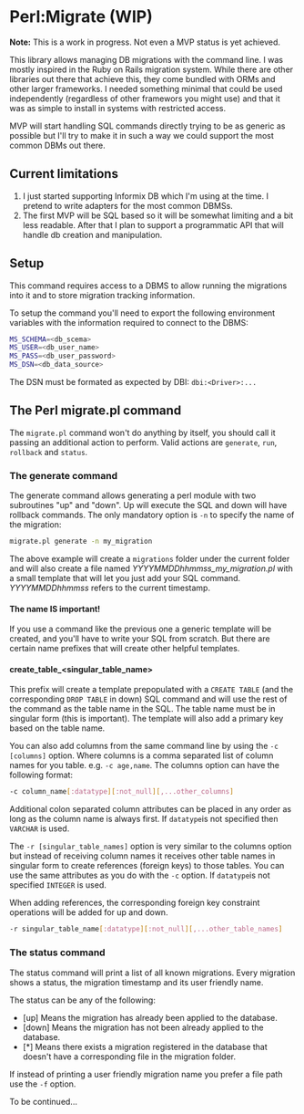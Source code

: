 # Perl:Migrate (WIP)
**Note:** This is a work in progress. Not even a MVP status is yet achieved.

This library allows managing DB migrations with the command line. I was mostly inspired in
the Ruby on Rails migration system. While there are other libraries out there that achieve this, they
come bundled with ORMs and other larger frameworks. I needed something minimal that could be used
independently (regardless of other framewors you might use) and that it was as simple to install
in systems with restricted access.

MVP will start handling SQL commands directly trying to be as generic as possible but I'll try to
make it in such a way we could support the most common DBMs out there.

## Current limitations
1. I just started supporting Informix DB which I'm using at the time. I pretend to write adapters for
   the most common DBMSs.
2. The first MVP will be SQL based so it will be somewhat limiting and a bit less readable. After that I
   plan to support a programmatic API that will handle db creation and manipulation.

## Setup
This command requires access to a DBMS to allow running the migrations into it and to store migration
tracking information.

To setup the command you'll need to export the following environment variables with the information
required to connect to the DBMS:

```bash
MS_SCHEMA=<db_scema>
MS_USER=<db_user_name>
MS_PASS=<db_user_password>
MS_DSN=<db_data_source>
```

The DSN must be formated as expected by DBI: `dbi:<Driver>:...`

## The Perl migrate.pl command
The `migrate.pl` command won't do anything by itself, you should call it passing an additional action to perform.
Valid actions are `generate`, `run`, `rollback` and `status`.

### The generate command
The generate command allows generating a perl module with two subroutines "up" and "down". Up will
execute the SQL and down will have rollback commands. The only mandatory option is `-n` to specify the
name of the migration:

```bash
migrate.pl generate -n my_migration
```

The above example will create a `migrations` folder under the current folder and will also create a file
named *YYYYMMDDhhmmss_my_migration.pl* with a small template that will let you just add your SQL command.
*YYYYMMDDhhmmss* refers to the current timestamp.

#### The name IS important!
If you use a command like the previous one a generic template will be created, and you'll have to
write your SQL from scratch. But there are certain name prefixes that will create other helpful templates.

#### create_table_<singular_table_name>
This prefix will create a template prepopulated with a `CREATE TABLE` (and the corresponding `DROP TABLE` in down)
SQL command and will use the rest of the command as the table name in the SQL. The table name must be in singular
form (this is important). The template will also add a primary key based on the table name.

You can also add columns from the same command line by using the `-c [columns]` option. Where columns is a comma
separated list of column names for you table. e.g. `-c age,name`. The columns option can have the following format:

```bash
-c column_name[:datatype][:not_null][,...other_columns]
```

Additional colon separated column attributes can be placed in any order as long as the column name is always first.
If `datatype`is not specified then `VARCHAR` is used.

The `-r [singular_table_names]` option is very similar to the columns option but instead of receiving column names
it receives other table names in singular form to create references (foreign keys) to those tables. You can use the
same attributes as you do with the `-c` option. If `datatype`is not specified `INTEGER` is used.

When adding references, the corresponding foreign key constraint operations will be added for up and down.

```bash
-r singular_table_name[:datatype][:not_null][,...other_table_names]
```

### The status command

The status command will print a list of all known migrations. Every migration shows a status, the
migration timestamp and its user friendly name.

The status can be any of the following:
* [up] Means the migration has already been applied to the database.
* [down] Means the migration has not been already applied to the database.
* [*] Means there exists a migration registered in the database that doesn't have a corresponding
  file in the migration folder.

If instead of printing a user friendly migration name you prefer a file path use the `-f` option.

To be continued...
